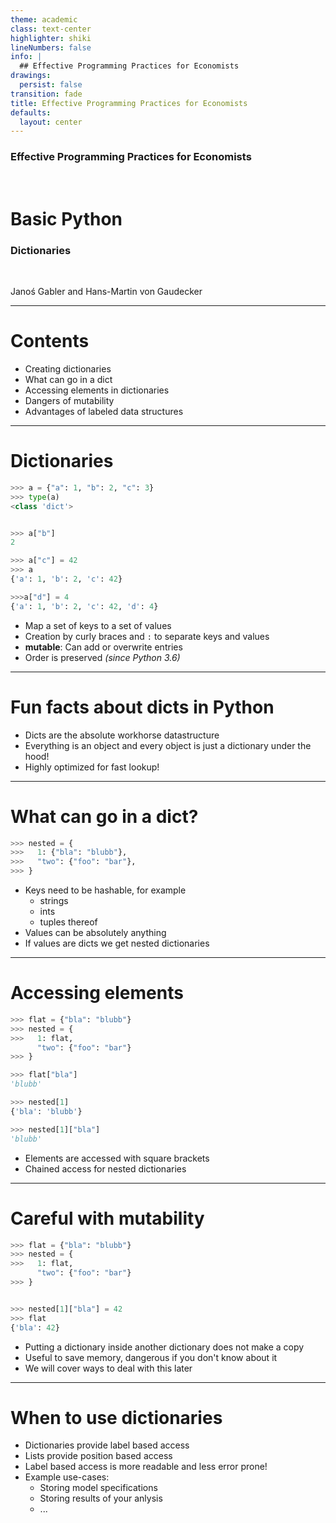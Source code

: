 ```yaml
---
theme: academic
class: text-center
highlighter: shiki
lineNumbers: false
info: |
  ## Effective Programming Practices for Economists
drawings:
  persist: false
transition: fade
title: Effective Programming Practices for Economists
defaults:
  layout: center
---
```


### Effective Programming Practices for Economists

<br>

# Basic Python

### Dictionaries

<br>


Janoś Gabler and Hans-Martin von Gaudecker

---

# Contents

- Creating dictionaries
- What can go in a dict
- Accessing elements in dictionaries
- Dangers of mutability
- Advantages of labeled data structures


---

# Dictionaries

<div class="grid grid-cols-2 gap-4">
<div>

```python
>>> a = {"a": 1, "b": 2, "c": 3}
>>> type(a)
<class 'dict'>


>>> a["b"]
2

>>> a["c"] = 42
>>> a
{'a': 1, 'b': 2, 'c': 42}

>>>a["d"] = 4
{'a': 1, 'b': 2, 'c': 42, 'd': 4}
```

</div>
<div>

- Map a set of keys to a set of values
- Creation by curly braces and `:` to separate keys and values
- **mutable**: Can add or overwrite entries
- Order is preserved *(since Python 3.6)*


</div>
</div>


---

# Fun facts about dicts in Python

- Dicts are the absolute workhorse datastructure
- Everything is an object and every object is just a dictionary under the hood!
- Highly optimized for fast lookup!


---

# What can go in a dict?


<div class="grid grid-cols-2 gap-4">
<div>

```python
>>> nested = {
>>>   1: {"bla": "blubb"},
>>>   "two": {"foo": "bar"},
>>> }
```

</div>
<div>

- Keys need to be hashable, for example
  - strings
  - ints
  - tuples thereof
- Values can be absolutely anything
- If values are dicts we get nested dictionaries

</div>
</div>

---

# Accessing elements

<div class="grid grid-cols-2 gap-4">
<div>

```python
>>> flat = {"bla": "blubb"}
>>> nested = {
>>>   1: flat,
      "two": {"foo": "bar"}
>>> }

>>> flat["bla"]
'blubb'

>>> nested[1]
{'bla': 'blubb'}

>>> nested[1]["bla"]
'blubb'

```

</div>
<div>

- Elements are accessed with square brackets
- Chained access for nested dictionaries



</div>
</div>


---

# Careful with mutability

<div class="grid grid-cols-2 gap-4">
<div>

```python
>>> flat = {"bla": "blubb"}
>>> nested = {
>>>   1: flat,
      "two": {"foo": "bar"}
>>> }


>>> nested[1]["bla"] = 42
>>> flat
{'bla': 42}
```

</div>
<div>

- Putting a dictionary inside another dictionary does not make a copy
- Useful to save memory, dangerous if you don't know about it
- We will cover ways to deal with this later


</div>
</div>

---

# When to use dictionaries

- Dictionaries provide label based access
- Lists provide position based access
- Label based access is more readable and less error prone!
- Example use-cases:
  - Storing model specifications
  - Storing results of your anlysis
  - ...
